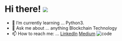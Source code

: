 # Hi there! ![](https://user-images.githubusercontent.com/92938717/181672429-fc2299ed-ad53-461c-8b5d-a91ffbc5d0b3.gif)

- 🌱 I’m currently learning ... Python3.
- 💬 Ask me about ... anything Blockchain Technology
- 📫 How to reach me: ... [LinkedIn](www.linkedin.com/in/blockchaincali) [Medium](https://chisomogueji.medium.com/)
![code](https://user-images.githubusercontent.com/92938717/181673769-427bed13-5cb9-45ad-a529-bd2379dbf919.gif)
